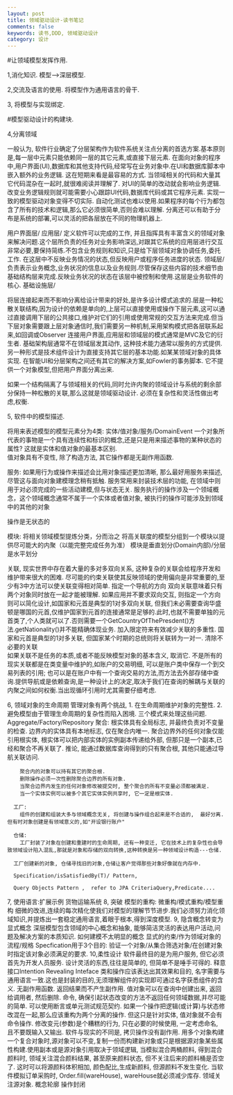 ```yaml
---
layout: post
title: 领域驱动设计-读书笔记
comments: false
keywords: 读书,DDD, 领域驱动设计
category: 设计
---
```

#让领域模型发挥作用.              

1,消化知识.
  模型-->深层模型.

2,交流及语言的使用.
  将模型作为通用语言的骨干.

3, 将模型与实现绑定.

#模型驱动设计的构建块.

4,分离领域

  一般认为, 软件行业确定了分层架构作为软件系统关注点分离的首选方案.基本原则是,每一层中元素只能依赖同一层的其它元素,或直接下层元素.
  在面向对象的程序中,用户界面(UI),数据库和其他支持代码,经常写在业务对象中.在UI和数据库脚本中嵌入额外的业务逻辑.  这在短期来看是最容易的方式.
  当领域相关的代码和大量其它代码混杂在一起时,就很难阅读并理解了.  对UI的简单的改动就会影响业务逻辑. 改变业务逻辑规则就可能需要小心跟踪UI代码,数据库代码或其它程序元素.  实现一致的模型驱动对象变得不切实际. 自动化测试也难以使用.如果程序的每个行为都包含了所有的技术和逻辑,那么它必须很简单,否则会难以理解.   分离还可以有助于分布是系统的部署,可以灵活的把各层放在不同的物理机器上.
  
  用户界面层/
  应用层/    定义软件可以完成的工作, 并且指挥具有丰富含义的领域对象来解决问题.这个层所负责的任务对业务影响深远,对跟其它系统的应用层进行交互非常必要,要保持简练.不包含业务规则和知识,只是给下层领域对象协调任务,委托工作. 在这层中不反映业务情况的状态,但反映用户或程序任务进度的状态.
  领域层/    负责表示业务概念,业务状况的信息以及业务规则.尽管保存这些内容的技术细节由基础结构层来完成.反映业务状况的状态在该层中被控制和使用.这层是业务软件的核心.
  基础设施层/

  将层连接起来而不影响分离给设计带来的好处,是许多设计模式追求的.层是一种松散关联结构,因为设计的依赖是单向的,上层可以直接使用或操作下层元素,这可以通过直接调用下层的公共接口,维护对它们的引用或使用常规的交互方法来完成.但当下层对象需要跟上层对象通信时,我们需要另一种机制,采用架构模式把各层联系起来,如回调或Observer
  连接用户界面,应用层和领域层的模式通常是MVC及它的衍生者.  基础架构层通常不在领域层发其动作, 这种技术能力通常以服务的方式提供.另一种形式是技术组件设计为直接支持其它层的基本功能.如某某领域对象的具体实现.
  在智能UI和分层架构之间还有其它的解决方案,如Fowler的事务脚本. 它不提供一个对象模型,但把用户界面分离出来.

  如果一个结构隔离了与领域相关的代码,同时允许内聚的领域设计与系统的剩余部分保持一种松散的关联,那么这就是领域驱动设计.   必须在复杂性和灵活性做出考虑,权衡.

 5, 软件中的模型描述.

  将用来表述模型的模型元素分为4类:  实体/值对象/服务/DomainEvent
  一个对象所代表的事物是一个具有连续性和标识的概念,还是只是用来描述事物的某种状态的属性?  这就是实体和值对象的最基本区别.  
  值对象具有不变性, 除了构造方法, 其它操作都是无副作用函数.

  服务:
  如果用行为或操作来描述会比用对象描述更加清晰,  那么最好用服务来描述, 尽管这与面向对象建模理念稍有抵触.   服务常用来封装技术层的功能, 在领域中则用于对必须完成的一些活动建模,但与状态无关.
  服务执行的操作涉及一个领域概念，这个领域概念通常不属于一个实体或者值对象,      被执行的操作可能涉及到领域中的其他的对象

  操作是无状态的

  模块:
  将相关领域模型提炼分类，分而治之
  将高关联度的模型分组到一个模块以提供尽可能大的内聚（以能完整完成任务为准）
  模块是垂直划分(Domain内部)/分层是水平划分

  关联, 现实世界中存在着大量的多对多双向关系,   这种复杂的关联会给程序开发和维护带来很大的困难. 尽可能的约束关联使其反映领域的使用偏向是非常重要的,至少有3中方法可以使关联变得相对简单.
    指定一个导航的方向
    双向关联意味着只有两个对象同时放在一起才能被理解.  如果应用并不要求双向交互, 则指定一个方向则可以简化设计,如国家和元首是典型的1对多双向关联, 但我们未必需要查询华盛顿是哪国的元首,仅维护国家到元首的连接通常是足够的.此时,也就不需要单独的元首类了,个人类就可以了.否则需要一个GetCountryOfThePresdent()方法.getNationality()并不能精确体现业务.
    加入限定符来有效减少关联的多重性.
    国家和元首是典型的1对多关联, 但国家某个时期的总统则将关联转为一对一.
    清除不必要的关联  
    如果关联不是任务的本质,或者不能反映模型对象的基本含义,  取消它. 不是所有的现实关联都是在类变量中维护的,如账户的交易明细,  可以是账户类中保存一个到交易列表的引用; 也可以是在账户中有一个查询交易的方法,而方法去外部存储中查询.提供导航或是依赖查询,是一种设计上的决定,取决于我们在查询的解耦与关联的内聚之间如何权衡.当出现循环引用时尤其需要仔细考虑.

 6, 领域对象的生命周期
    管理对象有两个挑战,
    1. 在生命周期维护对象的完整性.
    2. 避免模型由于管理生命周期的复杂性而陷入困境.
    三个模式来处理这些问题.   Aggregate/Factory/Repository
      聚合:
      根实体具有全局标志, 并最终负责对不变量的检查.
        边界内的实体具有本地标志, 仅在聚合内唯一.
        聚合边界外的任何对象仅能引用根实体,  根实体可以把内部实体的实例副本传递给外部, 但那只是一个副本,已经和聚合不再关联了.
        推论, 能通过数据库查询得到的只有聚合根, 其他只能通过导航关联访问.

        聚合内的对象可以持有其它的聚合根.
        删除操作必须一次性删除聚合边界的所有对象.
        当聚合边界内发生的任何对象修改被提交时, 整个聚合的所有不变量必须都被满足.
        当一个实体实例可以被多个其它实体实例共享时, 它一定是根实体.

      工厂:
        组件的创建和组装大多与领域概念无关, 将创建与操作组合起来是不合适的,  最好分离. 但有时对象创建是有领域意义的,如"开设银行账户"

      仓储:
        工厂封装了对象在创建和重建时的生命周期, 还有一种变迁, 它在技术上的复杂性也会导致领域设计陷入混乱,那就是对象和存储的双向转换,这种转换是另一种领域设计构造---仓储.  

      工厂创建新的对象, 仓储寻找旧的对象,仓储让客户觉得那些对象好像就在内存中.

      Specification/isSatisfiedBy(T)/ Pattern, 

      Query Objects Pattern ,  refer to JPA CriteriaQuery,Predicate....

 7, 使用语言:扩展示例  货物运输系统
 8, 突破
      模型的重构: 微重构/模式重构/模型重构
      细微的改进,连续的每次精化使我们对模型的理解节节进步.我们必须努力消化领域知识,并提炼出一套稳定通用语言,着眼于根本,得到深度模型.
 9, 隐含概念转变为显式概念
      深层模型包含领域的中心概念和抽象, 能够简洁灵活的表达用户活动,问题及解决方案的本质知识.
      如何建模不太明显的概念
      显式的约束/作为领域对象的流程/规格
      Specfication用于3个目的: 验证一个对象/从集合筛选对象/在创建对象时指定该对象必须满足的要求.
 10,柔性设计
      软件最终目的是为用户服务, 但它必须首先为开发人员服务.
      设计灵活的东西,往往是简单的, 但简单不是唾手可得的.
      释意接口Intention Revealing Inteface  类和操作应该表达出其效果和目的, 名字需要与通用语言一致.这也是封装的目的,无须理解组件的实现即可通过名字获悉组件的含义.
      无副作用函数. 返回结果而不产生副作用.  值对象可以在查询中创建出来, 返回给调用者, 然后删除.
      命令, 确保引起状态改变的方法不返回任何领域数据,并尽可能的简单.  可以使用断言或单元测试规范契约.
      如果一个操作把逻辑(或计算)与状态修改混在一起,那么应该重构为两个分离的操作.   但这只是针对实体, 值对象就不会有命令操作.
      修改变元(参数)是个糟糕的行为,  只在必要的时候使用, 一定考虑命名, 且不要既输入又输出.
      软件与现实的不同是,   拷贝操作没有副作用. 用多个对象构建一个复合对象时,源对象可以不变,复制一份而构建新对象或只是根据源对象某些属性构建.使用副本或是源对象引用取决于领域逻辑,  当模拟混合两桶颜料, 得到混合颜料时,  领域关注混合颜料结果,  甚至原来颜料状态,  但不关注后来的颜料桶是否空了.  这时可以将源颜料体积相加, 颜色配比,生成新颜料, 但源颜料不发生变化.   当软件模拟订单采购时,  Order.fill(wareHouse),   wareHouse就必须减少库存. 领域关注源对象.
      概念轮廓
      操作封闭
